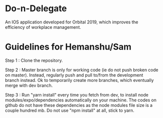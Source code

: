 # Do-n-Delegate
An IOS application developed for Orbital 2019, which improves the efficiency of workplace management.

# Guidelines for Hemanshu/Sam
Step 1 : Clone the repository.

Step 2 : Master branch is only for working code (ie do not push broken code on master). Instead, regularly push and pull                to/from the development branch instead. Ok to temporarily create more branches, which eventually merge with dev                branch.

Step 3 : Run "yarn install" every time you fetch from dev, to install node modules/expo/dependencies automatically on your              machine. The codes on github do not have these dependencies as the node modules file size is a couple hundred mb. Do          not use "npm install" at all, stick to yarn. 

